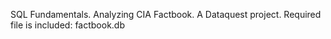 SQL Fundamentals. Analyzing CIA Factbook. A Dataquest project. Required file is included: factbook.db